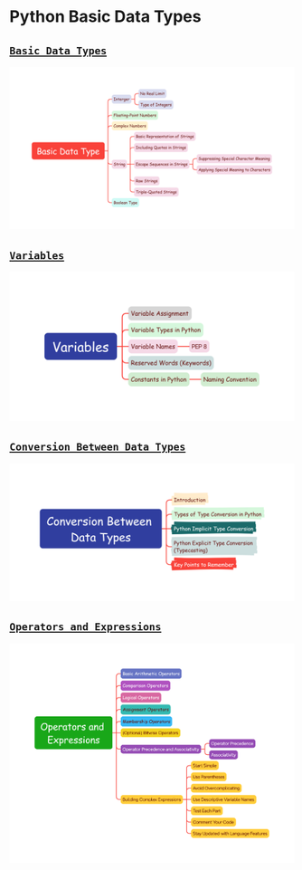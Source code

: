 # Python Basic Data Types

## [**`Basic Data Types`**](https://github.com/Yousefess/TA24PY/blob/main/Weeks/01%20Python%20Basic%20Data%20Types/Notebooks/01%20Basic%20Data%20Types.ipynb)

![Basic Data Types](./Images/Basic_Data_Type.png)

## [**`Variables`**](https://github.com/Yousefess/TA24PY/blob/main/Weeks/01%20Python%20Basic%20Data%20Types/Notebooks/02%20Variables.ipynb)

![Variables](./Images/Variables.png)

## [**`Conversion Between Data Types`**](https://github.com/Yousefess/TA24PY/blob/main/Weeks/01%20Python%20Basic%20Data%20Types/Notebooks/03%20Conversion%20Between%20Data%20Types.ipynb)

![Conversion Between Data Types](./Images/Conversion_Between_Data_Types.png)

## [**`Operators and Expressions`**](https://github.com/Yousefess/TA24PY/blob/main/Weeks/01%20Python%20Basic%20Data%20Types/Notebooks/04%20Operators%20and%20Expresssions.ipynb)

![Operators and Expressions](./Images/Operators_and_Expressions.png)
